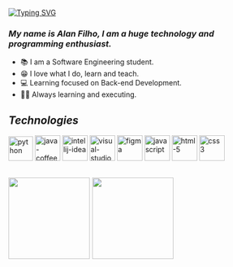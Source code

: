 [![Typing SVG](https://readme-typing-svg.demolab.com?font=Fira+Code&weight=600&size=25&pause=1000&color=e4bf7a&random=false&width=435&height=40&lines=Hey+Guys!👋)](https://git.io/typing-svg)
### _My name is Alan Filho, I am a huge technology and programming enthusiast._
- 📚 I am a Software Engineering student.
- 😁 I love what I do, learn and teach.
- 💻 Learning focused on Back-end Development.
- 🧑‍💻 Always learning and executing.

_<h2>Technologies</h2>_
<div>
  <img width="48" height="48" src="https://img.icons8.com/dusk/512/python.png" alt="python"/>
  <img width="50" height="50" src="https://img.icons8.com/dusk/512/java-coffee-cup-logo.png" alt="java-coffee-cup-logo"/>
  <img width="50" height="50" src="https://img.icons8.com/plasticine/400/intellij-idea.png" alt="intellij-idea"/>
  <img width="50" height="50" src="https://img.icons8.com/dusk/512/visual-studio.png" alt="visual-studio"/>
  <img width="50" height="50" src="https://img.icons8.com/plasticine/400/figma.png" alt="figma"/>
  <img width="50" height="50" src="https://img.icons8.com/dusk/512/javascript.png" alt="javascript"/>
  <img width="50" height="50" src="https://img.icons8.com/plasticine/400/html-5.png" alt="html-5"/>
  <img width="50" height="50" src="https://img.icons8.com/plasticine/400/css3.png" alt="css3"/>
  
  
</div>

<h2 align="left">
 <img height="160em" src="https://github-readme-stats.vercel.app/api?username=oalleeN&show_icons=true&theme=onedark&include_all_commits=true&count_private=true"/>
 <img height="160em" src="https://github-readme-stats.vercel.app/api/top-langs/?username=oalleeN&layout=compact&langs_count=6&theme=onedark"/>
</h2>
